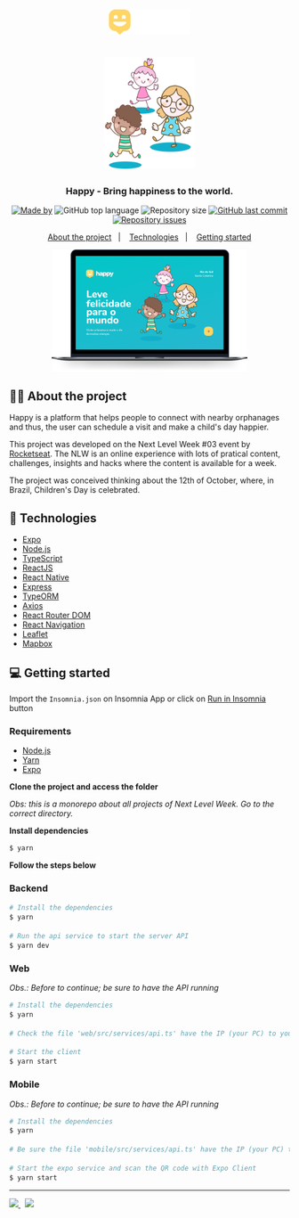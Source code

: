 <h1 align="center">
  <img src="web/src/images/logo.svg" alt="Logo" height="45"><br /><br />
  <img src="web/src/images/landing.svg" alt="Logo Image" height="200">
</h1>

<h3 align="center">
  Happy - Bring happiness to the world.
</h3>

<p align="center">
  <a href="https://www.linkedin.com/in/lucasfdcampos/"><img alt="Made by" src="https://img.shields.io/badge/made%20by-Lucas%20Campos-%2329b6d1"></a>
  <img alt="GitHub top language" src="https://img.shields.io/github/languages/top/lucasfdcampos/rocketseat-next-level-week?color=%2329b6d1">
  <img alt="Repository size" src="https://img.shields.io/github/repo-size/lucasfdcampos/rocketseat-next-level-week?color=%2329b6d1">
  <a href="https://github.com/lucasfdcampos/ecoleta/commits/master"><img alt="GitHub last commit" src="https://img.shields.io/github/last-commit/lucasfdcampos/rocketseat-next-level-week?color=%2329b6d1"></a>
  <a href="https://github.com/lucasfdcampos/ecoleta/issues"><img alt="Repository issues" src="https://img.shields.io/github/issues/lucasfdcampos/rocketseat-next-level-week?color=%2329b6d1"></a>
</p>

<p align="center">
  <a href="#-about-the-project">About the project</a>&nbsp;&nbsp;&nbsp;|&nbsp;&nbsp;&nbsp;
  <a href="#-technologies">Technologies</a>&nbsp;&nbsp;&nbsp;|&nbsp;&nbsp;&nbsp;
  <a href="#-getting-started">Getting started</a>
</p>

<!-- Insomnia Button (to-do: configure link href)
<p id="insomniaButton" align="center">
  <a href="https://insomnia.rest/run/?label=Proffy&uri=https%3A%2F%2Fraw.githubusercontent.com%2Flucasfdcampos%2Frocketseat-next-level-week%2Fmaster%2FNext-Level-Week03%2FInsomnia.json" target="_blank">
    <img src="https://insomnia.rest/images/run.svg" alt="Run in Insomnia">
  </a>
</p>
-->
<p align="center">
  <img alt="Layout" src="web/src/images/happy-desktop-mockup.png" style="max-width:70%;" />
</p>

## 🧒🏼 About the project

Happy is a platform that helps people to connect with nearby orphanages and thus, the user can schedule a visit and make a child's day happier.

This project was developed on the Next Level Week #03 event by [Rocketseat](https://rocketseat.com.br/). The NLW is an online experience with lots of pratical content, challenges, insights and hacks where the content is available for a week.

The project was conceived thinking about the 12th of October, where, in Brazil, Children's Day is celebrated.

## 🚀 Technologies

- [Expo](https://expo.io/)
- [Node.js](https://nodejs.org/en/)
- [TypeScript](https://www.typescriptlang.org/)
- [ReactJS](https://reactjs.org/)
- [React Native](https://reactnative.dev/)
- [Express](https://expressjs.com/pt-br/)
- [TypeORM](https://typeorm.io/#/)
- [Axios](https://github.com/axios/axios)
- [React Router DOM](https://reacttraining.com/react-router/)
- [React Navigation](https://reactnavigation.org/)
- [Leaflet](https://leafletjs.com/)
- [Mapbox](https://www.mapbox.com/)

## 💻 Getting started

Import the `Insomnia.json` on Insomnia App or click on [Run in Insomnia](#insomniaButton) button

### Requirements

- [Node.js](https://nodejs.org/en/)
- [Yarn](https://classic.yarnpkg.com/)
- [Expo](https://expo.io/)

**Clone the project and access the folder**

_Obs: this is a monorepo about all projects of Next Level Week. Go to the correct directory._

**Install dependencies**

```bash
$ yarn
```

**Follow the steps below**

### Backend

```bash
# Install the dependencies
$ yarn

# Run the api service to start the server API
$ yarn dev

```

### Web

_Obs.: Before to continue; be sure to have the API running_

```bash
# Install the dependencies
$ yarn

# Check the file 'web/src/services/api.ts' have the IP (your PC) to your API

# Start the client
$ yarn start
```

### Mobile

_Obs.: Before to continue; be sure to have the API running_

```bash
# Install the dependencies
$ yarn

# Be sure the file 'mobile/src/services/api.ts' have the IP (your PC) to your API

# Start the expo service and scan the QR code with Expo Client
$ yarn start
```

---

<a href="https://github.com/lucasfdcampos">
    <img src="https://img.shields.io/badge/-Lucas%20Campos-000000?style=for-the-badge&logo=GitHub&logoColor=#000000" />
</a>
&nbsp
<a href="https://linkedin.com/in/lucasfdcampos">
  <img src="https://img.shields.io/badge/linkedin-0077B5.svg?style=for-the-badge&logo=linkedin&logoColor=white">
</a>
